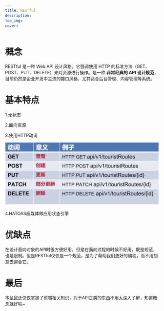 ```yaml
---
title: RESTful
description: 
top_img: 
cover: 
---
```


# 概念

RESTful 是一种 Web API 设计风格，它强调使用 HTTP 的标准方法（GET、POST、PUT、DELETE）来对资源进行操作。是一种 **非常经典的 API 设计规范**，目前仍然是企业开发中主流的接口风格，尤其适合后台管理、内容管理等系统。

# 基本特点

1.无状态

2.面向资源

3.使用HTTP动词

![74877971734](RESTful.assets/1748779717346.png)

4.HATOAS超媒体即应用状态引擎

# 优缺点

在设计面向对象的API时很方便好用，但是在面向过程的时候不好用，既是规范，也是限制。但是RESTful仅仅是一个规范，是为了帮助我们更好的编程，而不用刻意去迎合它。

# 最后

本鼠鼠还仅仅掌握了前端相关知识，对于API之类的东西不用太深入了解，知道概念就好啦~